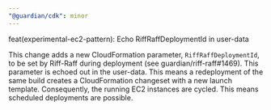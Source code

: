 ```yaml
---
"@guardian/cdk": minor
---
```


feat(experimental-ec2-pattern): Echo RiffRaffDeploymentId in user-data

This change adds a new CloudFormation parameter, `RiffRaffDeploymentId`, to be set by Riff-Raff during deployment (see guardian/riff-raff#1469).
This parameter is echoed out in the user-data. This means a redeployment of the same build creates a CloudFormation changeset with a new launch template.
Consequently, the running EC2 instances are cycled. This means scheduled deployments are possible.
